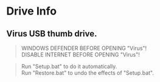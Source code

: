 # Drive Info
## Virus USB thumb drive.

> WINDOWS DEFENDER BEFORE OPENING "Virus"!  
>DISABLE INTERNET BEFORE OPENING "Virus"!  

>Run "Setup.bat" to do it automatically.  
>Run "Restore.bat" to undo the effects of "Setup.bat".  